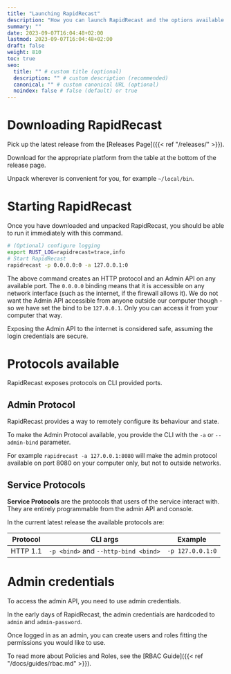 ```yaml
---
title: "Launching RapidRecast"
description: "How you can launch RapidRecast and the options available."
summary: ""
date: 2023-09-07T16:04:48+02:00
lastmod: 2023-09-07T16:04:48+02:00
draft: false
weight: 810
toc: true
seo:
  title: "" # custom title (optional)
  description: "" # custom description (recommended)
  canonical: "" # custom canonical URL (optional)
  noindex: false # false (default) or true
---
```


# Downloading RapidRecast

Pick up the latest release from the [Releases Page]({{< ref "/releases/" >}}).

Download for the appropriate platform from the table at the bottom of the release page.

Unpack wherever is convenient for you, for example `~/local/bin`.

# Starting RapidRecast

Once you have downloaded and unpacked RapidRecast, you should be able to run it immediately with this command.

```bash
# (Optional) configure logging
export RUST_LOG=rapidrecast=trace,info
# Start RapidRecast
rapidrecast -p 0.0.0.0:0 -a 127.0.0.1:0
```

The above command creates an HTTP protocol and an Admin API on any available port.
The `0.0.0.0` binding means that it is accessible on any network interface (such as the internet, if the firewall allows it).
We do not want the Admin API accessible from anyone outside our computer though - so we have set the bind to be `127.0.0.1`.
Only you can access it from your computer that way.

Exposing the Admin API to the internet is considered safe, assuming the login credentials are secure.

# Protocols available

RapidRecast exposes protocols on CLI provided ports.

## Admin Protocol

RapidRecast provides a way to remotely configure its behaviour and state.

To make the Admin Protocol available, you provide the CLI with the `-a` or `--admin-bind` parameter.

For example `rapidrecast -a 127.0.0.1:8080` will make the admin protocol available on port 8080 on your computer only, but not to outside networks.

## Service Protocols

**Service Protocols** are the protocols that users of the service interact with.
They are entirely programmable from the admin API and console.

In the current latest release the available protocols are:

| Protocol | CLI args                             | Example          |
|----------|--------------------------------------|------------------|
| HTTP 1.1 | `-p <bind>` and `--http-bind <bind>` | `-p 127.0.0.1:0` |


# Admin credentials

To access the admin API, you need to use admin credentials.

In the early days of RapidRecast, the admin credentials are hardcoded to `admin` and `admin-password`.

Once logged in as an admin, you can create users and roles fitting the permissions you would like to use.

To read more about Policies and Roles, see the [RBAC Guide]({{< ref "/docs/guides/rbac.md" >}}).
